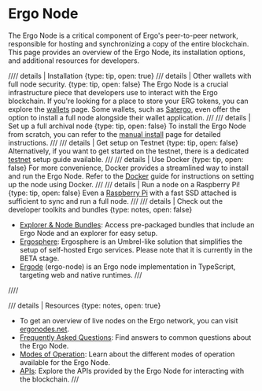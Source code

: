 # Ergo Node

The Ergo Node is a critical component of Ergo's peer-to-peer network, responsible for hosting and synchronizing a copy of the entire blockchain. This page provides an overview of the Ergo Node, its installation options, and additional resources for developers.

//// details | Installation
    {type: tip, open: true}
/// details | Other wallets with full node security.
    {type: tip, open: false}
The Ergo Node is a crucial infrastructure piece that developers use to interact with the Ergo blockchain. If you're looking for a place to store your ERG tokens, you can explore the [wallets](wallets.md) page. Some wallets, such as [Satergo](https://satergo.com/), even offer the option to install a full node alongside their wallet application.
///
/// details | Set up a full archival node
    {type: tip, open: false}
To install the Ergo Node from scratch, you can refer to the [manual install](manual.md) page for detailed instructions.
///
/// details | Get setup on Testnet
    {type: tip, open: false}
Alternatively, if you want to get started on the testnet, there is a dedicated [testnet](testnet.md) setup guide available.
///
/// details | Use Docker
    {type: tip, open: false}
For more convenience, Docker provides a streamlined way to install and run the Ergo Node. Refer to the [Docker](docker.md) guide for instructions on setting up the node using Docker.
///
/// details | Run a node on a Raspberry Pi!
    {type: tip, open: false}
Even a [Raspberry Pi](pi.md) with a fast SSD attached is sufficient to sync and run a full node.
///
/// details | Check out the developer toolkits and bundles
    {type: notes, open: false}
- [Explorer & Node Bundles](explorer.md#toolkits): Access pre-packaged bundles that include an Ergo Node and an explorer for easy setup.
- [Ergosphere](https://ergosphere.cloud/): Ergosphere is an Umbrel-like solution that simplifies the setup of self-hosted Ergo services. Please note that it is currently in the BETA stage.
- [Ergode](https://github.com/ross-weir/ergode) (ergo-node) is an Ergo node implementation in TypeScript, targeting web and native runtimes.
///

////

/// details | Resources
    {type: notes, open: true}
- To get an overview of live nodes on the Ergo network, you can visit [ergonodes.net](http://ergonodes.net).
- [Frequently Asked Questions](faq.md): Find answers to common questions about the Ergo Node.
- [Modes of Operation](modes.md): Learn about the different modes of operation available for the Ergo Node.
- [APIs](api.md): Explore the APIs provided by the Ergo Node for interacting with the blockchain.
///
